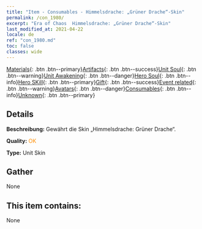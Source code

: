 ```yaml
---
title: "Item - Consumables - Himmelsdrache: „Grüner Drache“-Skin"
permalink: /con_1980/
excerpt: "Era of Chaos  Himmelsdrache: „Grüner Drache“-Skin"
last_modified_at: 2021-04-22
locale: de
ref: "con_1980.md"
toc: false
classes: wide
---
```

 [Materials](/ItemsDE/){: .btn .btn--primary}[Artifacts](/ItemsDE/Artifacts/){: .btn .btn--success}[Unit Soul](/ItemsDE/UnitSoul/){: .btn .btn--warning}[Unit Awakening](/ItemsDE/UnitAwakening/){: .btn .btn--danger}[Hero Soul](/ItemsDE/HeroSoul/){: .btn .btn--info}[Hero SKill](/ItemsDE/HeroSkill/){: .btn .btn--primary}[Gift](/ItemsDE/Gift/){: .btn .btn--success}[Event related](/ItemsDE/Events/){: .btn .btn--warning}[Avatars](/ItemsDE/Avatars/){: .btn .btn--danger}[Consumables](/ItemsDE/Consumables/){: .btn .btn--info}[Unknown](/ItemsDE/Unknown/){: .btn .btn--primary}

## Details
 **Beschreibung:** Gewährt die Skin „Himmelsdrache: Grüner Drache“.

 **Quality:** <span style="color: #FF8C00">OK</span>

 **Type:** Unit Skin

## Gather

  None

## This item contains:

  None

